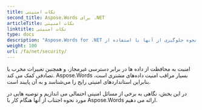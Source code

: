 ```yaml
---
title: نکات امنیتی
second_title: Aspose.Words برای .NET
articleTitle: نکات امنیتی
linktitle: نکات امنیتی
type: docs
description: "Aspose.Words for .NET استانداردهای امنیتی رایج را برای اطمینان از سطح بالایی از امنیت داده ها تشخیص می دهد و از آنها پیروی می کند. به مسائل امنیتی احتمالی و توصیه هایی در مورد نحوه جلوگیری از آنها با استفاده از C# نگاه کنید."
weight: 100
url: /fa/net/security/
---
```


امنیت به محافظت از داده ها در برابر دسترسی غیرمجاز، و همچنین تغییرات مخرب یا تصادفی کمک می کند. Aspose.Words بسیار مراقب امنیت داده‌های مشتری است، بنابراین استانداردهای امنیتی رایج را می‌شناسد و به آن پایبند است.

در این بخش، نگاهی به برخی از مسائل امنیتی احتمالی می اندازیم و توصیه هایی در مورد نحوه اجتناب از آنها هنگام کار با Aspose.Words ارائه می دهیم.